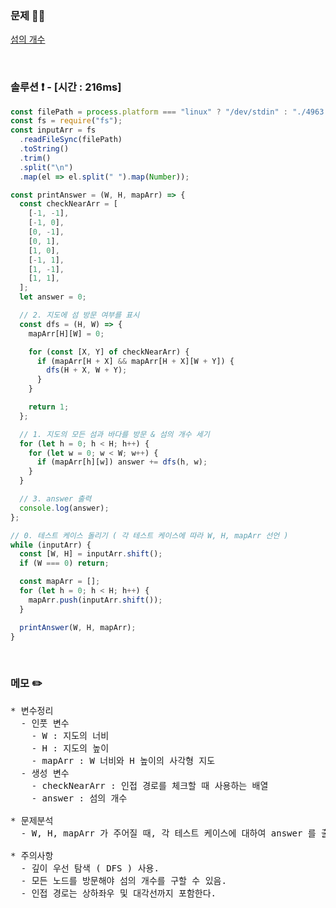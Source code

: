 ### 문제 🤨❔

[섬의 개수](https://www.acmicpc.net/problem/4963)

<br>

### 솔루션 ❗️ - [시간 : 216ms]

```js
const filePath = process.platform === "linux" ? "/dev/stdin" : "./4963.txt";
const fs = require("fs");
const inputArr = fs
  .readFileSync(filePath)
  .toString()
  .trim()
  .split("\n")
  .map(el => el.split(" ").map(Number));

const printAnswer = (W, H, mapArr) => {
  const checkNearArr = [
    [-1, -1],
    [-1, 0],
    [0, -1],
    [0, 1],
    [1, 0],
    [-1, 1],
    [1, -1],
    [1, 1],
  ];
  let answer = 0;

  // 2. 지도에 섬 방문 여부를 표시
  const dfs = (H, W) => {
    mapArr[H][W] = 0;

    for (const [X, Y] of checkNearArr) {
      if (mapArr[H + X] && mapArr[H + X][W + Y]) {
        dfs(H + X, W + Y);
      }
    }

    return 1;
  };

  // 1. 지도의 모든 섬과 바다를 방문 & 섬의 개수 세기
  for (let h = 0; h < H; h++) {
    for (let w = 0; w < W; w++) {
      if (mapArr[h][w]) answer += dfs(h, w);
    }
  }

  // 3. answer 출력
  console.log(answer);
};

// 0. 테스트 케이스 돌리기 ( 각 테스트 케이스에 따라 W, H, mapArr 선언 )
while (inputArr) {
  const [W, H] = inputArr.shift();
  if (W === 0) return;

  const mapArr = [];
  for (let h = 0; h < H; h++) {
    mapArr.push(inputArr.shift());
  }

  printAnswer(W, H, mapArr);
}
```

<br>

### 메모 ✏️

<pre>
* 변수정리
  - 인풋 변수
    - W : 지도의 너비
    - H : 지도의 높이
    - mapArr : W 너비와 H 높이의 사각형 지도
  - 생성 변수
    - checkNearArr : 인접 경로를 체크할 때 사용하는 배열
    - answer : 섬의 개수

* 문제분석
  - W, H, mapArr 가 주어질 때, 각 테스트 케이스에 대하여 answer 를 출력하라.

* 주의사항
  - 깊이 우선 탐색 ( DFS ) 사용.
  - 모든 노드를 방문해야 섬의 개수를 구할 수 있음.
  - 인접 경로는 상하좌우 및 대각선까지 포함한다.
</pre>
